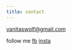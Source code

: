 ```yaml
---
title: contact
---
```


vanitaswolf@gmail.com

follow me
[fb](https://www.facebook.com/likevanitaswolf)
[insta](https://www.instagram.com/vanitas_wolf)

